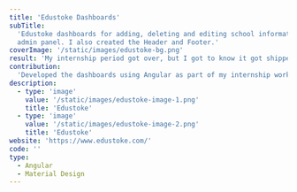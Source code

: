 ```yaml
---
title: 'Edustoke Dashboards'
subTitle:
  'Edustoke dashboards for adding, deleting and editing school informations from
  admin panel. I also created the Header and Footer.'
coverImage: '/static/images/edustoke-bg.png'
result: 'My internship period got over, but I got to know it got shipped later.'
contribution:
  'Developed the dashboards using Angular as part of my internship work.'
description:
  - type: 'image'
    value: '/static/images/edustoke-image-1.png'
    title: 'Edustoke'
  - type: 'image'
    value: '/static/images/edustoke-image-2.png'
    title: 'Edustoke'
website: 'https://www.edustoke.com/'
code: ''
type:
  - Angular
  - Material Design
---
```

